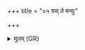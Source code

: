 +++
title = "०५ यस् ते मन्युः"

+++
<details><summary>मूलम् (GR)</summary>

यस् ते मन्युः सहस्राक्ष  
विषेण परिषिच्यते ।  
तेन त्वम् अस्मभ्यं मृड  
शिवो नः शम्भुर् आ चर ॥
</details>